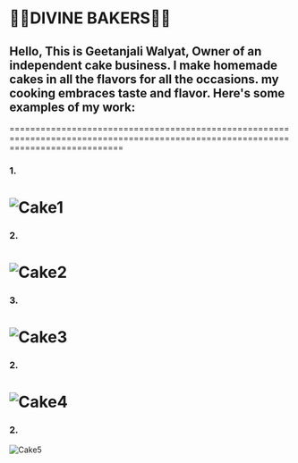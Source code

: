 # 🎂🎂DIVINE BAKERS🎂🎂
## Hello, This is Geetanjali Walyat, Owner of an independent cake business. I make homemade cakes in all the flavors for all the occasions. my cooking embraces taste and flavor. Here's some examples of my work:

==================================================================================================================================
### 1.
![Cake1](https://i.ibb.co/CB4gJ3F/img4.jpg)
==================================================================================================================================
### 2.
![Cake2](https://i.ibb.co/3MHcnYy/img5.jpg)
==================================================================================================================================
### 3.
![Cake3](https://i.ibb.co/3MHcnYy/img3.jpg)
==================================================================================================================================
### 2.
![Cake4](https://i.ibb.co/3MHcnYy/img1.jpg)
==================================================================================================================================
### 2.
![Cake5](https://i.ibb.co/3MHcnYy/img2.jpg)



